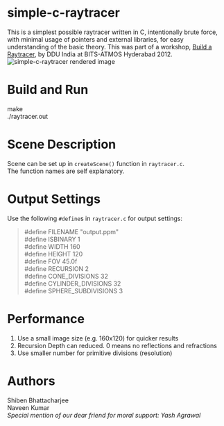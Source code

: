 # simple-c-raytracer
This is a simplest possible raytracer written in C, intentionally brute force, with minimal usage of pointers and external libraries, for easy understanding of the basic theory. This was part of a workshop, [Build a Raytracer](https://shiben.tech/blog/simple-easy-ray-tracer/), by DDU India at BITS-ATMOS Hyderabad 2012.  
![simple-c-raytracer rendered image](https://shiben.tech/blog/simple-easy-ray-tracer/)

# Build and Run
make  
./raytracer.out

# Scene Description
Scene can be set up in `createScene()` function in `raytracer.c`.  
The function names are self explanatory.  

# Output Settings
Use the following `#define`s in `raytracer.c` for output settings:  
> #define FILENAME "output.ppm"  
> #define ISBINARY 1  
> #define WIDTH 160  
> #define HEIGHT 120  
> #define FOV 45.0f  
> #define RECURSION 2  
> #define CONE_DIVISIONS 32  
> #define CYLINDER_DIVISIONS 32  
> #define SPHERE_SUBDIVISIONS 3  

# Performance
1. Use a small image size (e.g. 160x120) for quicker results
2. Recursion Depth can reduced. 0 means no reflections and refractions
3. Use smaller number for primitive divisions (resolution)

# Authors
Shiben Bhattacharjee  
Naveen Kumar  
*Special mention of our dear friend for moral support: Yash Agrawal*
